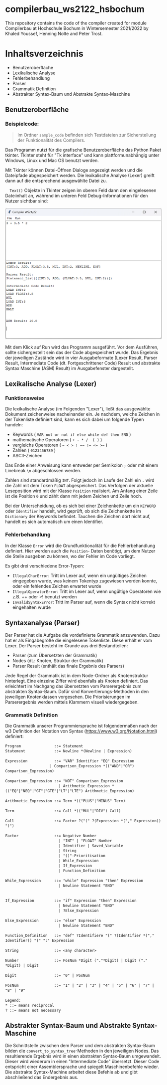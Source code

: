 # compilerbau_ws2122_hsbochum
This repository contains the code of the compiler created for module Compilerbau at Hochschule Bochum in Wintersemester 2021/2022 by Khaled Youssef, Henning Nolte and Peter Trost.


# Inhaltsverzeichnis
- Benutzeroberfläche
- Lexikalische Analyse
- Fehlerbehandlung
- Parser
- Grammatik Definition
- Abstrakter Syntax-Baum und Abstrakte Syntax-Maschine



## Benutzeroberfläche

### Beispielcode:
> Im Ordner `sample_code` befinden sich Testdateien zur Sicherstellung der Funktionalität des Compilers.

Das Programm nutzt für die grafische Benutzeroberfläche das Python Paket tkinter. Tkinter steht für "Tk interface" und kann plattformunabhängig unter Windows, Linux und Mac OS benutzt werden.

Mit Tkinter können Datei-Öffnen Dialoge angezeigt werden und die Dateipfade abgespeichert werden. Die lexikalische Analyse (Lexer) greift dann auf die entsprechend ausgewählte Datei zu. 

`  Text()`  Objekte in Tkinter zeigen im oberen Feld dann den eingelesenen Dateiinhalt an, während im unteren Feld Debug-Informationen für den Nutzer sichtbar sind:

![tkinter](img/tkinter.png "tkinter")

Mit dem Klick auf Run wird das Programm ausgeführt.
Vor dem Ausführen, sollte sichergestellt sein das der Code abgespeichert wurde.
Das Ergebnis der jeweiligen Zustände wird in vier Ausgabeformate
(Lexer Result, Parser Result, Intermediate Code (dt. Fortgeschrittener Code) Result und
abstrakte Syntax Maschine (ASM) Result) im Ausgabefenster dargestellt.
## Lexikalische Analyse (Lexer)

### Funktionsweise
Die lexikalische Analyse (im Folgenden "Lexer"), ließt das ausgewählte Dokument zeichenweise nacheinander ein.
Je nachdem, welche Zeichen in der Tokenliste definiert sind, kann es sich dabei um folgende Typen handeln:

- Keywords ( `VAR not or not if else while def then END` )
- mathematische Operatoren ( `+ - * /  ( )` )
- vergleichs Operatoren ( ` = < > ! == != <= >= ` )
- Zahlen ( `0123456789` )
- ASCII-Zeichen

Das Ende einer Anweisung kann entweder per Semikolon `;` oder mit einem Linebreak `\n` abgeschlossen werden.

Zahlen sind standardmäßig `INT`. Folgt jedoch im Laufe der Zahl ein `.` wird die Zahl mit dem Token `FLOAT` abgespeichert.
Das Verfolgen der aktuelle Leseposition wird mit der Klasse `Position` realisiert. Am Anfang einer Zeile ist die Position `0` und zählt dann mit jedem Zeichen und Zeile hoch.

Bei der Unterscheidung, ob es sich bei einer Zeichenkette um ein `KEYWORD` oder `Identifier` handelt, wird geprüft, ob sich die Zeichenkette im `Dictionary` der Keywords befindet. Tauchen die Zeichen dort nicht auf, handelt es sich automatisch um einen Identifier.
### Fehlerbehandlung

In der Klasse `Error` wird die Grundfunktionalität für die Fehlerbehandlung definiert. Hier werden auch die `Position`- Daten benötigt, um dem Nutzer die Stelle ausgeben zu können, wo der Fehler im Code vorliegt.

Es gibt drei verschiedene Error-Typen:
- `IllegalCharError`: Tritt im Lexer auf, wenn ein ungültiges Zeichen eingegeben wurde, was keinem Tokentyp zugewiesen werden konnte, oder ein fehlendes Zeichen erwartet wurde
- `IllegalOperatorError`: Tritt im Lexer auf, wenn ungültige Operatoren wie z.B. ++ oder >! benutzt werden
- `InvalidSyntaxError`: Tritt im Parser auf, wenn die Syntax nicht korrekt eingehalten wurde

## Syntaxanalyse (Parser)

Der Parser hat die Aufgabe die vordefinierte Grammatik anzuwenden.
Dazu hat er als Eingabegröße die eingelesene Tokenliste. Diese erhält er vom Lexer.
Der Parser besteht im Grunde aus drei Bestandteilen:
- Parser (zum Übersetzten der Grammatik)
- Nodes (dt.: Knoten, Struktur der Grammatik)
- Parser Result (enthält das finale Ergebnis des Parsers)

Jede Regel der Grammatik ist in dem Node-Ordner als Knotenstruktur hinterlegt.
Eine einzelne Ziffer wird ebenfalls als Knoten definiert.
Das erleichtert im Nachgang das übersetzten vom Parserergebnis zum abstrakten Syntax-Baum.
Dafür sind Konvertierungs-Methoden in den jeweiligen Knotenklassen vorgesehen.
Die Priorisierungen im Parserergebnis werden mittels Klammern visuell wiedergegeben. 

### Grammatik Definition
Die Grammatik unserer Programmiersprache ist folgendermaßen nach der w3 Definition der Notation von Syntax (https://www.w3.org/Notation.html) definiert:    

```ebnf
Program               ::= Statement
Statement             ::= Newline *(Newline | Expression)
  
Expression            ::= "VAR" Identifier "EQ" Expression  
	                | Comparison_Expression *(("AND"|"OR") Comparison_Expression)  
  
Comparison_Expression ::= "NOT" Comparison_Expression
                        | Arithmetic_Expression *(("EQ"|"NEQ"|"GT"|"GTE"|"LT"|"LTE") Arithmetic_Expression)
  
Arithmetic_Expression ::= Term *(("PLUS"|"MINUS" Term)
  
Term                  ::= Call *(("MUL"|"DIV") Call)
  
Call                  ::= Factor ?("(" ?(Expression *("," Expression)) ")")
  
Factor                ::= Negative Number
                        | "INT" | "FLOAT" Number
                        | Identifier | Saved_Variable
                        | String
                        | "()"-Prioritisation
                        | While_Expression
                        | If_Expression
                        | Function_Definition
                        
While_Expression      ::= "while" Expression "then" Expression
                        | Newline Statement "END"
                        
  
If_Expression         ::= "if" Expression "then" Expression
                        | Newline Statement "END"
                        | ?Else_Expression
  
Else_Expression       ::= "else" Expression
                        | Newline Statement "END" 
  
Function_Definition   ::= "def" ?Identifiere "(" ?(Identifier *("," Identifier)) ")" ":" Expression
  
String                ::= <any character>

Number                ::= PosNum *Digit ("."*Digit) | Digit ("." *Digit) | Digit

Digit                 ::= "0" | PosNum  
  
PosNum                ::= "1" | "2" | "3" | "4" | "5" | "6" | "7" | "8" | "9"  

Legend:
* ::= means reciprocal
? ::= means not necessary
```

## Abstrakter Syntax-Baum und Abstrakte Syntax-Maschine

Die Schnittstelle zwischen dem Parser und dem abstrakten Syntax-Baum bilden die
`convert_to_syntax_tree`-Methoden in den jeweiligen Nodes.
Das resultierende Ergebnis wird in einen abstrakten Syntax-Baum umgewandelt.
Dieser wird wiederum in einen "Intermediate Code" übersetzt.
Dieser Code entspricht einer Assemblersprache und spiegelt Maschinenbefehle wieder.
Die abstrakte Syntax-Machine arbeitet diese Befehle ab und gibt abschließend das Endergebnis aus.